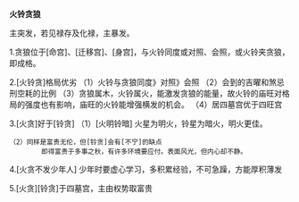 **火铃贪狼**

主突发，若见禄存及化禄，主暴发。

1.贪狼位于[命宫]、[迁移宫]、[身宫]，与火铃同度或对照、会照，或火铃夹贪狼，即成格。

2.[火铃贪]格局优劣
    （1）火铃与贪狼同度》对照》会照
    （2）会到的吉曜和煞忌刑空耗的比例
    （3）贪狼属木，火铃属火，能激发贪狼的能量，故火铃的庙旺对格局的强度也有影响，庙旺的火铃能增强横发的机会。
    （4）居四墓宫优于四旺宫

3.[火贪]好于[铃贪]
    （1）[火明铃暗]
        火星为明火，铃星为暗火，明火更佳。

    （2）同样是富贵无伦，但[铃贪]会有[不宁]的缺点
            即得富贵于多事之秋，有许多环境要应付。表面风光，但内心却不静。

4.[火贪不发少年人]
    少年时要虚心学习，多积累经验，不可急躁，方能厚积薄发

5.[火贪][铃贪]于四墓宫，主由权势取富贵
            